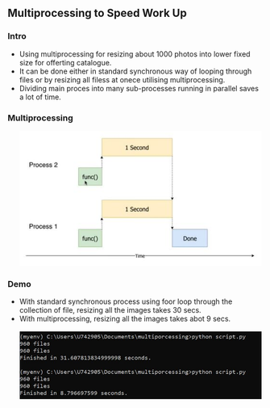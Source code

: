 <h2>Multiprocessing to Speed Work Up</h2>

<h3>Intro</h3>
<ul>
  <li>Using multiprocessing for resizing about 1000 photos into lower fixed size for offerting catalogue.</li>
  <li>It can be done either in standard synchronous way of looping through files or by resizing all filess at onece utilising multiprocessing.</li>
  <li>Dividing main proces into many sub-processes running in parallel saves a lot of time.</li>
</ul>

<h3>Multiprocessing</h3>
<ul>
  <img src="images/multiprocessing.JPG">
</ul>


<h3>Demo</h3>
<ul>
  <li>With standard synchronous process using foor loop through the collection of file, resizing all the images takes 30 secs.</li>
  <li>With multiprocessing, resizing all the images takes abot 9 secs.</li>
  <br>
  <img src="images/demo.JPG">
</ul>
